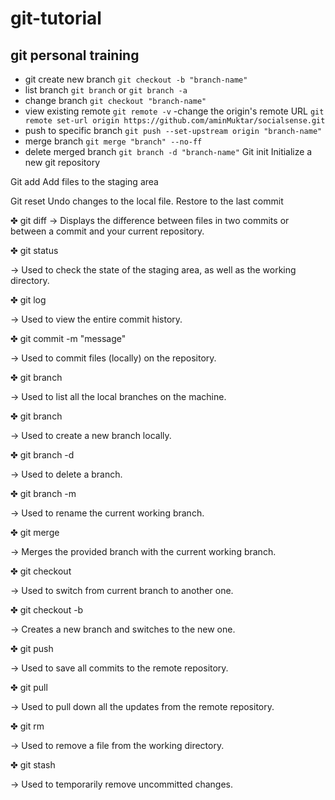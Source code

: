 # git-tutorial
## git personal training
- git create new branch
  `git checkout -b "branch-name"`
- list branch
  `git branch` or `git branch -a`
- change branch
  `git checkout "branch-name"`
- view existing remote
  `git remote -v`
-change the origin's remote URL
  `git remote set-url origin https://github.com/aminMuktar/socialsense.git`
- push to specific branch
   `git push --set-upstream origin "branch-name"`
- merge branch
    `git merge "branch" --no-ff`
- delete merged branch
    `git branch -d "branch-name"`
Git init
Initialize a new git repository 

Git add <file-name>
Add files to the staging area

Git reset
Undo changes to the local file. Restore to the last commit

✤ git diff
→ Displays the difference between files in two commits or between a commit and your current repository.

✤ git status

→ Used to check the state of the staging area, as well as the working directory.


✤ git log

→ Used to view the entire commit history.

✤ git commit -m "message"

→ Used to commit files (locally) on the repository.

✤ git branch

→ Used to list all the local branches on the machine.

✤ git branch <branch-name>

→ Used to create a new branch locally.

✤ git branch -d <branch-name>

→ Used to delete a branch.

✤ git branch -m <new-name>

→ Used to rename the current working branch.

✤ git merge <branch-name>

→ Merges the provided branch with the current working branch.

✤ git checkout <branch-name>

→ Used to switch from current branch to another one.

✤ git checkout -b <branch-name>

→ Creates a new branch and switches to the new one.


✤ git push <remote> <branch-name>

→ Used to save all commits to the remote repository.


✤ git pull <remote>

→ Used to pull down all the updates from the remote repository.

✤ git rm <file-name>

→ Used to remove a file from the working directory.

✤ git stash

→ Used to temporarily remove uncommitted changes.
